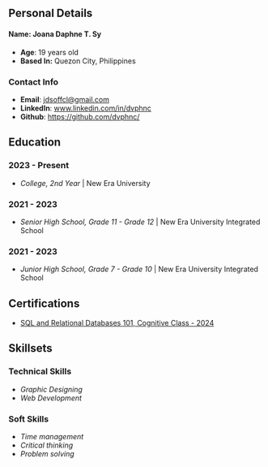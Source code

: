 ## Personal Details
#### **Name**: Joana Daphne T. Sy
- **Age**: 19 years old
- **Based In:** Quezon City, Philippines

### Contact Info
- **Email**: jdsoffcl@gmail.com
- **LinkedIn**: www.linkedin.com/in/dvphnc
-  **Github**: https://github.com/dvphnc/

## Education

### 2023 - Present
- *College, 2nd Year* | New Era University
### 2021 - 2023 
- *Senior High School, Grade 11 - Grade 12* | New Era University Integrated School
### 2021 - 2023 
- *Junior High School, Grade 7 - Grade 10* | New Era University Integrated School
  
## Certifications
- [SQL and Relational Databases 101, Cognitive Class - 2024](https://courses.cognitiveclass.ai/certificates/fea1a489739a4b02ab4c9d266a0ade0f)

## Skillsets

### Technical Skills
- *Graphic Designing*
- *Web Development*
  
### Soft Skills
- *Time management*
- *Critical thinking*
- *Problem solving*
